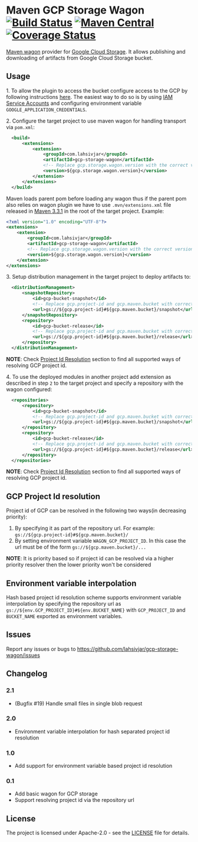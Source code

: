 # Maven GCP Storage Wagon [![Build Status](https://travis-ci.com/lahsivjar/gcp-storage-wagon.svg?branch=master)](https://travis-ci.com/lahsivjar/gcp-storage-wagon) [![Maven Central](https://img.shields.io/maven-central/v/com.lahsivjar/gcp-storage-wagon.svg)](https://search.maven.org/artifact/com.lahsivjar/gcp-storage-wagon) [![Coverage Status](https://coveralls.io/repos/github/lahsivjar/gcp-storage-wagon/badge.svg?branch=master)](https://coveralls.io/github/lahsivjar/gcp-storage-wagon?branch=master)

[Maven wagon](https://maven.apache.org/wagon/) provider for [Google Cloud Storage](https://cloud.google.com/storage/). It allows publishing and downloading of artifacts from Google Cloud Storage bucket.

## Usage

1\. To allow the plugin to access the bucket configure access to the GCP by following instructions [here](https://cloud.google.com/docs/authentication/getting-started). The easiest way to do so is by using [IAM Service Accounts](https://cloud.google.com/iam/docs/understanding-service-accounts) and configuring environment variable `GOOGLE_APPLICATION_CREDENTIALS`.

2\. Configure the target project to use maven wagon for handling transport via `pom.xml`:

```xml
  <build>
      <extensions>
          <extension>
              <groupId>com.lahsivjar</groupId>
              <artifactId>gcp-storage-wagon</artifactId>
              <!-- Replace gcp.storage.wagon.version with the correct version -->
              <version>${gcp.storage.wagon.version}</version>
          </extension>
      </extensions>
  </build>
```
Maven loads parent pom before loading any wagon thus if the parent pom also relies on wagon plugin we have to use `.mvn/extensions.xml` file released in [Maven 3.3.1](https://maven.apache.org/docs/3.3.1/release-notes.html) in the root of the target project. Example:

```xml
<?xml version="1.0" encoding="UTF-8"?>
<extensions>
    <extension>
        <groupId>com.lahsivjar</groupId>
        <artifactId>gcp-storage-wagon</artifactId>
        <!-- Replace gcp.storage.wagon.version with the correct version -->
        <version>${gcp.storage.wagon.version}</version>
    </extension>
</extensions>
```

3\. Setup distribution management in the target project to deploy artifacts to:

```xml
  <distributionManagement>
      <snapshotRepository>
          <id>gcp-bucket-snapshot</id>
          <!-- Replace gcp.project-id and gcp.maven.bucket with correct values -->
          <url>gs://${gcp.project-id}#${gcp.maven.bucket}/snapshot</url>
      </snapshotRepository>
      <repository>
          <id>gcp-bucket-release</id>
          <!-- Replace gcp.project-id and gcp.maven.bucket with correct values -->
          <url>gs://${gcp.project-id}#${gcp.maven.bucket}/release</url>
      </repository>
  </distributionManagement>
```
__NOTE__: Check [Project Id Resolution](#gcp-project-id-resolution) section to find all supported ways of resolving GCP project id.

4\. To use the deployed modules in another project add extension as described in step `2` to the target project and specify a repository with the wagon configured:

```xml
  <repositories>
      <repository>
          <id>gcp-bucket-snapshot</id>
          <!-- Replace gcp.project-id and gcp.maven.bucket with correct values -->
          <url>gs://${gcp.project-id}#${gcp.maven.bucket}/snapshot</url>
      </repository>
      <repository>
          <id>gcp-bucket-release</id>
          <!-- Replace gcp.project-id and gcp.maven.bucket with correct values -->
          <url>gs://${gcp.project-id}#${gcp.maven.bucket}/release</url>
      </repository>
  </repositories>
```
__NOTE__: Check [Project Id Resolution](#gcp-project-id-resolution) section to find all supported ways of resolving GCP project id.

## GCP Project Id resolution
Project id of GCP can be resolved in the following two ways(in decreasing priority):

1. By specifying it as part of the repository url. For example: `gs://${gcp.project-id}#${gcp.maven.bucket}/`
2. By setting environment variable `WAGON_GCP_PROJECT_ID`. In this case the url must be of the form `gs://${gcp.maven.bucket}/...`

__NOTE__: It is priority based so if project id can be resolved via a higher priority resolver then the lower priority won't be considered

## Environment variable interpolation
Hash based project id resolution scheme supports environment variable interpolation by specifying the repository url as `gs://${env.GCP_PROJECT_ID}#${env.BUCKET_NAME}` with `GCP_PROJECT_ID` and `BUCKET_NAME` exported as environment variables.

## Issues

Report any issues or bugs to https://github.com/lahsivjar/gcp-storage-wagon/issues

## Changelog
### 2.1
* (Bugfix #19) Handle small files in single blob request

### 2.0
* Environment variable interpolation for hash separated project id resolution

### 1.0
* Add support for environment variable based project id resolution

### 0.1
* Add basic wagon for GCP storage
* Support resolving project id via the repository url

## License
The project is licensed under Apache-2.0 - see the [LICENSE](LICENSE) file for details.
